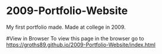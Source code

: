 # 2009-Portfolio-Website
My first portfolio made. Made at college in 2009.

#View in Browser
To view this page in the browser go to https://groths89.github.io/2009-Portfolio-Website/index.html
